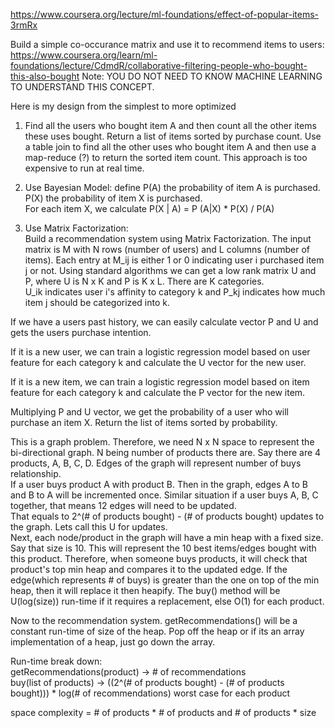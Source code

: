 https://www.coursera.org/lecture/ml-foundations/effect-of-popular-items-3rmRx

Build a simple co-occurance matrix and use it to recommend items to users: 
https://www.coursera.org/learn/ml-foundations/lecture/CdmdR/collaborative-filtering-people-who-bought-this-also-bought
Note: YOU DO NOT NEED TO KNOW MACHINE LEARNING TO UNDERSTAND THIS CONCEPT.

<div class="discuss-markdown-container"><p>Here is my design from the simplest to more optimized</p><p>
</p><ol>
<li>
<p></p><p>Find all the users who bought item A and then count all the other items these uses bought. Return a list of items sorted by purchase count. Use a table join to find all the other uses who bought item A and then use a map-reduce (?) to return the sorted item count. This approach is too expensive to run at real time.</p><p>
</p></li>
<li>
<p></p><p>Use Bayesian Model: define P(A) the probability of item A is purchased. P(X) the probability of item X is purchased.<br>
For each item X, we calculate P(X | A) = P (A|X) * P(X) / P(A)</p><p>
</p></li>
<li>
<p></p><p>Use Matrix Factorization:<br>
Build a recommendation system using Matrix Factorization. The input matrix is M with N rows (number of users) and L columns (number of items). Each entry at M_ij is either 1 or 0 indicating user i purchased item j or not. Using standard algorithms we can get a low rank matrix U and P, where U is N x K and P is K x L. There are K categories.<br>
U_ik indicates user i's affinity to category k and P_kj indicates how much item j should be categorized into k.</p><p>
</p></li>
</ol>
<p></p><p>If we have a users past history, we can easily calculate vector P and U and gets the users purchase intention.</p><p>
</p><p>If it is a new user, we can train a logistic regression model based on user feature for each category k and calculate the U vector for the new user.</p><p>
</p><p>If it is a new item, we can train a logistic regression model based on item feature for each category k and calculate the P vector for the new item.</p><p>
</p><p>Multiplying P and U vector, we get the probability of a user who will purchase an item X. Return the list of items sorted by probability.</p></div>


<div class="discuss-markdown-container"><p>
This is a graph problem. Therefore, we need N x N space to represent the bi-directional graph. N being number of products there are. Say there are 4 products, A, B, C, D. Edges of the graph will represent number of buys relationship.<br>
If a user buys product A with product B. Then in the graph, edges A to B and B to A will be incremented once. Similar situation if a user buys A, B, C together, that means 12 edges will need to be updated.<br>
That equals to 2^(# of products bought) - (# of products bought) updates to the graph. Lets call this U for updates.<br>
Next, each node/product in the graph will have a min heap with a fixed size. Say that size is 10. This will represent the 10 best items/edges bought with this product. Therefore, when someone buys products, it will check that product's top min heap and compares it to the updated edge. If the edge(which represents # of buys) is greater than the one on top of the min heap, then it will replace it then heapify. The buy() method will be U(log(size)) run-time if it requires a replacement, else O(1) for each product.</p><p>
</p><p>Now to the recommendation system. getRecommendations() will be a constant run-time of size of the heap. Pop off the heap or if its an array implementation of a heap, just go down the array.</p><p>
</p><p>Run-time break down:<br>
getRecommendations(product) -&gt; # of recommendations<br>
buy(list of products) -&gt; ((2^(# of products bought) - (# of products bought))) * log(# of recommendations) worst case for each product</p><p>
</p><p>space complexity = # of products * # of products and # of products * size</p></div>
